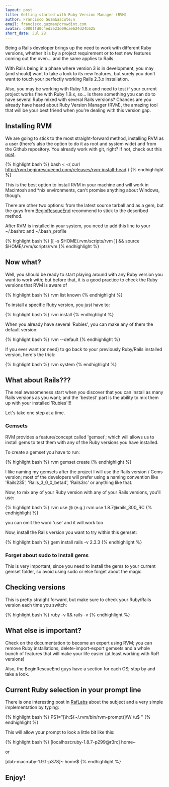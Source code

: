 ```yaml
---
layout: post
title: Getting started with Ruby Version Manager (RVM)
author: Francisco Guzm&aacute;n
email: francisco.guzman@crowdint.com
avatar: c000ffd0c4ed3e23d09cae624d24b525
short_date: Jul 28
---
```


Being a Rails developer brings up the need to work with different Ruby versions, whether it is by a project requirement or to test new features coming out the oven... and the same applies to Rails.

With Rails being in a phase where version 3 is in development, you may (and should) want to take a look to its new features, but surely you don't want to touch your perfectly working Rails 2.3.x installation.

Also, you may be working with Ruby 1.8.x and need to test if your current project works fine with Ruby 1.9.x, so... is there something you can do to have several Ruby mixed with several Rails versions? Chances are you already have heard about Ruby Version Manager (RVM), the amazing tool that will be your best friend when you're dealing with this version gap.

## Installing RVM

We are going to stick to the most straight-forward method, installing RVM as a user (there's also the option to do it as root and system wide) and from the Github repository. You already work with git, right? If not, check out this [post](/2010/07/11/git-initial-configuration.html).

{% highlight bash %}
bash < <( curl http://rvm.beginrescueend.com/releases/rvm-install-head )
{% endhighlight %}

This is the best option to install RVM in your machine and will work in Macintosh and *nix environments, can't promise anything about Windows, though.

There are other two options: from the latest source tarball and as a gem, but the guys from [BeginRescueEnd](http://rvm.beginrescueend.com/rvm/install/) recommend to stick to the described method.

After RVM is installed in your system, you need to add this line to your ~/.bashrc and ~/.bash_profile

{% highlight bash %}
[[ -s $HOME/.rvm/scripts/rvm ]] && source $HOME/.rvm/scripts/rvm
{% endhighlight %}

## Now what?

Well, you should be ready to start playing around with any Ruby version you want to work with; but before that, it is a good practice to check the Ruby versions that RVM is aware of 

{% highlight bash %}
rvm list known
{% endhighlight %}

To install a specific Ruby version, you just have to:

{% highlight bash %}
rvm install <ruby version>
{% endhighlight %}

When you already have several 'Rubies', you can make any of them the default version:

{% highlight bash %}
rvm --default <ruby version>
{% endhighlight %}

If you ever want (or need) to go back to your previously Ruby/Rails installed version, here's the trick:

{% highlight bash %}
rvm system
{% endhighlight %}

## What about Rails???

The real awesomeness start when you discover that you can install as many Rails versions as you want; and the 'bestest' part is the ability to mix them up with your installed 'Rubies'!!!

Let's take one step at a time.

### Gemsets

RVM provides a feature/concept called 'gemset'; which will allows us to install gems to test them with any of the Ruby versions you have installed.

To create a gemset you have to run:

{% highlight bash %}
rvm gemset create <name for your gemset>
{% endhighlight %}

I like naming my gemsets after the project I will use the Rails version / Gems version; most of the developers will prefer using a naming convention like 'Rails235', 'Rails_3_0_0_beta4', 'Rails3rc' or anything like that.

Now, to mix any of your Ruby version with any of your Rails versions, you'll use:

{% highlight bash %}
rvm use <ruby version>@<gemset name> (e.g.) rvm use 1.8.7@rails_300_RC
{% endhighlight %}

you can omit the word 'use' and it will work too

Now, install the Rails version you want to try within this gemset:

{% highlight bash %}
gem install rails -v 2.3.3
{% endhighlight %}

### Forget about sudo to install gems

This is very important, since you need to install the gems to your current gemset folder, so avoid using sudo or else forget about the magic

## Checking versions

This is pretty straight forward, but make sure to check your Ruby/Rails version each time you switch:

{% highlight bash %}
ruby -v && rails -v
{% endhighlight %}

## What else is important?

Check on the documentation to become an expert using RVM; you can remove Ruby installations, delete-import-export gemsets and a whole bunch of features that will make your life easier (at least working with RoR versions)

Also, the BeginRescueEnd guys have a section for each OS; stop by and take a look.

## Current Ruby selection in your prompt line

There is one interesting post in [RafLabs](http://raflabs.com/blogs/silence-is-foo/2010/07/25/setting-your-terminal-title-to-include-your-current-ruby-version/#comments) about the subject and a very simple implementation by typing:

{% highlight bash %}
PS1="[\h:$(~/.rvm/bin/rvm-prompt)]\W \u$ "
{% endhighlight %}

This will allow your prompt to look a little bit like this:

{% highlight bash %}
[localhost:ruby-1.8.7-p299@r3rc] home~ 

or

[dab-mac:ruby-1.9.1-p378]~ home$ 
{% endhighlight %}

## Enjoy!
